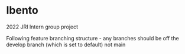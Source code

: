 # Ibento
2022 JRI Intern group project

Following feature branching structure - any branches should be off the develop branch (which is set to default) not main



